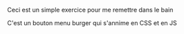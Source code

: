 Ceci est un simple exercice pour me remettre dans le bain 

C'est un bouton menu burger qui s'annime en CSS et en JS 
